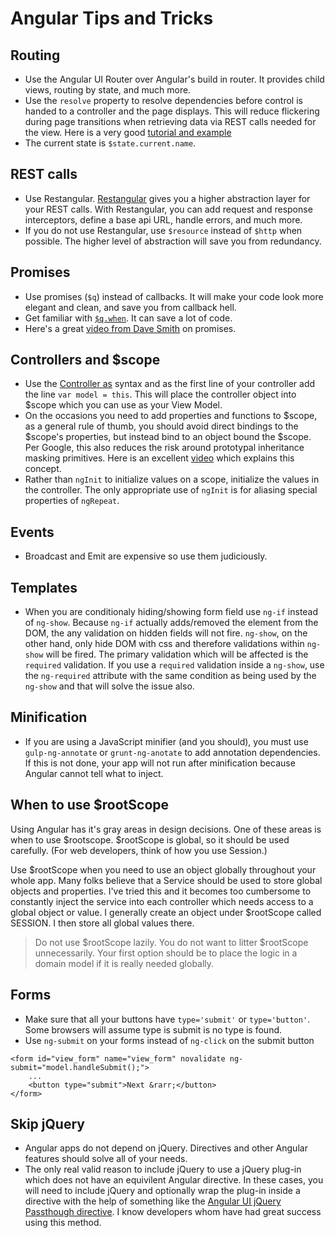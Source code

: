 Angular Tips and Tricks
=======================

Routing
-------

* Use the Angular UI Router over Angular's build in router.  It provides child views, routing by state, and much more.
* Use the `resolve` property to resolve dependencies before control is handed to a controller and the page displays.  This will reduce flickering during page transitions when retrieving data via REST calls needed for the view.  Here is a very good [tutorial and example](http://blog.brunoscopelliti.com/show-route-only-after-all-promises-are-resolved)
* The current state is `$state.current.name`.
    
REST calls
----------

* Use Restangular.  [Restangular](https://github.com/mgonto/restangular) gives you a higher abstraction layer for your REST calls.  With Restangular, you can add request and response interceptors, define a base api URL, handle errors, and much more.
* If you do not use Restangular, use `$resource` instead of `$http` when possible. The higher level of abstraction will save you from redundancy.

Promises
--------

* Use promises (`$q`) instead of callbacks. It will make your code look more elegant and clean, and save you from callback hell.
* Get familiar with [`$q.when`](http://stackoverflow.com/questions/16770821/how-does-angular-q-when-work).  It can save a lot of code.  
* Here's a great [video from Dave Smith](https://www.youtube.com/watch?v=33kl0iQByME&list=PLhc_bKwZngxW_ZlY0NkaGkvKpiA_pzcZ-&index=12) on promises.


Controllers and $scope
----------------------

* Use the [Controller as](http://www.thinkster.io/pick/GmI3KetKo6/angularjs-experimental-controller-as-syntax) syntax and as the first line of your controller add the line `var model = this`.  This will place the controller object into $scope which you can use as your View Model.
* On the occasions you need to add properties and functions to $scope, as a general rule of thumb, you should avoid direct bindings to the $scope's properties, but instead bind to an object bound the $scope.  Per Google, this also reduces the risk around prototypal inheritance masking primitives.  Here is an excellent [video](https://egghead.io/lessons/angularjs-experimental-controller-as-syntax) which explains this concept.
* Rather than `ngInit` to initialize values on a scope, initialize the values in the controller.  The only appropriate use of `ngInit` is for aliasing special properties of `ngRepeat`.

Events
------

* Broadcast and Emit are expensive so use them judiciously.


Templates
---------

* When you are conditionaly hiding/showing form field use `ng-if` instead of `ng-show`. Because `ng-if` actually adds/removed the element from the DOM, the any validation on hidden fields will not fire.  `ng-show`, on the other hand, only hide DOM with css and therefore validations within `ng-show` will be fired.  The primary validation which will be affected is the `required` validation.  If you use a `required` validation inside a `ng-show`, use the `ng-required` attribute with the same condition as being used by the `ng-show` and that will solve the issue also.

Minification
------------

* If you are using a JavaScript minifier (and you should), you must use `gulp-ng-annotate` or `grunt-ng-anotate` to add annotation dependencies.  If this is not done, your app will not run after minification because Angular cannot tell what to inject.


When to use $rootScope
----------------------

Using Angular has it's gray areas in design decisions.  One of these areas is when to use \$rootscope.  \$rootScope is global, so it should be used carefully.  (For web developers, think of how you use Session.)

Use \$rootScope when you need to use an object globally throughout your whole app.  Many folks believe that a Service should be used to store global objects and properties.  I've tried this and it becomes too cumbersome to constantly inject the service into each controller which needs access to a global object or value.  I generally create an object under $rootScope called SESSION.  I then store all global values there.

> Do not use \$rootScope lazily.  You do not want to litter $rootScope unnecessarily.  Your first option should be to place the logic in a domain model if it is really needed globally.

Forms
-----

* Make sure that all your buttons have `type='submit'` or `type='button'`.  Some browsers will assume type is submit is no type is found.
* Use `ng-submit` on your forms instead of `ng-click` on the submit button

```
<form id="view_form" name="view_form" novalidate ng-submit="model.handleSubmit();">
	...
	<button type="submit">Next &rarr;</button>
</form>
```

Skip jQuery
-----------

* Angular apps do not depend on jQuery.  Directives and other Angular features should solve all of your needs. 
* The only real valid reason to include jQuery to use a jQuery plug-in which does not have an equivilent Angular directive.  In these cases, you will need to include jQuery and optionally wrap the plug-in inside a directive with the help of something like the [Angular UI jQuery Passthough directive](http://angular-ui.github.io/ui-utils/#/jq).  I know developers whom have had great success using this method.


